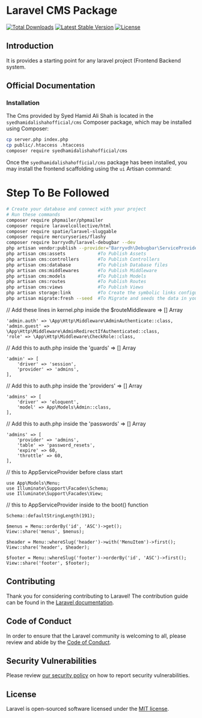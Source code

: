 # Laravel CMS Package

<a href="https://packagist.org/packages/syedhamidalishahofficial/cms"><img src="https://img.shields.io/packagist/dt/hamid/ui" alt="Total Downloads"></a>
<a href="https://packagist.org/packages/syedhamidalishahofficial/cms"><img src="https://img.shields.io/packagist/v/hamid/ui" alt="Latest Stable Version"></a>
<a href="https://packagist.org/packages/syedhamidalishahofficial/cms"><img src="https://img.shields.io/packagist/l/hamid/ui" alt="License"></a>

## Introduction

It is provides a starting point for any laravel project (Frontend Backend system.

## Official Documentation

### Installation

The Cms provided by Syed Hamid Ali Shah is located in the `syedhamidalishahofficial/cms` Composer package, which may be installed using Composer:

```bash
cp server.php index.php
cp public/.htaccess .htaccess
composer require syedhamidalishahofficial/cms
```

Once the `syedhamidalishahofficial/cms` package has been installed, you may install the frontend scaffolding using the `ui` Artisan command:
#  Step To Be Followed
```bash
# Create your database and connect with your project
# Run these commands
composer require phpmailer/phpmailer
composer require laravelcollective/html
composer require spatie/laravel-sluggable                       
composer require mercuryseries/flashy
composer require barryvdh/laravel-debugbar --dev
php artisan vendor:publish --provider="Barryvdh\Debugbar\ServiceProvider"
php artisan cms:assets            #To Publish Assets
php artisan cms:controllers       #To Publish Controllers
php artisan cms:database          #To Publish Database files
php artisan cms:middlewares       #To Publish Middleware
php artisan cms:models            #To Publish Models
php artisan cms:routes            #To Publish Routes
php artisan cms:views             #To Publish Views
php artisan storage:link          #To Create the symbolic links configured for the application
php artisan migrate:fresh --seed  #To Migrate and seeds the data in your database

```
// Add these lines in kernel.php inside the $routeMiddleware => [] Array
```
'admin.auth' => \App\Http\Middleware\AdminAuthenticate::class,
'admin.guest' => \App\Http\Middleware\AdminRedirectIfAuthenticated::class,
'role' => \App\Http\Middleware\CheckRole::class,
```
// Add this to auth.php inside the 'guards' => [] Array
```
'admin' => [
    'driver' => 'session',
    'provider' => 'admins',
],

```
// Add this to auth.php inside the 'providers' => [] Array
```
'admins' => [
    'driver' => 'eloquent',
    'model' => App\Models\Admin::class,
],
```
// Add this to auth.php inside the 'passwords' => [] Array
```
'admins' => [
    'provider' => 'admins',
    'table' => 'password_resets',
    'expire' => 60,
    'throttle' => 60,
],
```

// this to AppServiceProvider before class start

```
use App\Models\Menu;
use Illuminate\Support\Facades\Schema;
use Illuminate\Support\Facades\View;
```
// this to AppServiceProvider inside to the boot() function
```
Schema::defaultStringLength(191);    

$menus = Menu::orderBy('id', 'ASC')->get();
View::share('menus', $menus);

$header = Menu::whereSlug('header')->with('MenuItem')->first();
View::share('header', $header);  

$footer = Menu::whereSlug('footer')->orderBy('id', 'ASC')->first();
View::share('footer', $footer);
```
## Contributing

Thank you for considering contributing to Laravel! The contribution guide can be found in the [Laravel documentation](https://laravel.com/docs/contributions).

## Code of Conduct

In order to ensure that the Laravel community is welcoming to all, please review and abide by the [Code of Conduct](https://laravel.com/docs/contributions#code-of-conduct).

## Security Vulnerabilities

Please review [our security policy](https://github.com/syedhamidalishahofficial/cms/security/policy) on how to report security vulnerabilities.

## License

Laravel is open-sourced software licensed under the [MIT license](LICENSE.md).
